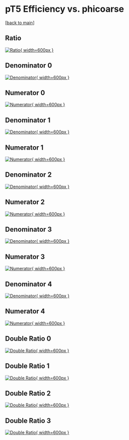 # pT5 Efficiency vs. phicoarse

[[back to main](./)]



## Ratio

[![Ratio](../mtv/var/pT5_xtr_0_1_eff_phicoarse.png){ width=600px }](../mtv/var/pT5_xtr_0_1_eff_phicoarse.pdf)

## Denominator 0

[![Denominator](../mtv/den/pT5_xtr_0_1_eff_phicoarse_den0.png){ width=600px }](../mtv/den/pT5_xtr_0_1_eff_phicoarse_den0.pdf)

## Numerator 0

[![Numerator](../mtv/num/pT5_xtr_0_1_eff_phicoarse_num0.png){ width=600px }](../mtv/num/pT5_xtr_0_1_eff_phicoarse_num0.pdf)

## Denominator 1

[![Denominator](../mtv/den/pT5_xtr_0_1_eff_phicoarse_den1.png){ width=600px }](../mtv/den/pT5_xtr_0_1_eff_phicoarse_den1.pdf)

## Numerator 1

[![Numerator](../mtv/num/pT5_xtr_0_1_eff_phicoarse_num1.png){ width=600px }](../mtv/num/pT5_xtr_0_1_eff_phicoarse_num1.pdf)

## Denominator 2

[![Denominator](../mtv/den/pT5_xtr_0_1_eff_phicoarse_den2.png){ width=600px }](../mtv/den/pT5_xtr_0_1_eff_phicoarse_den2.pdf)

## Numerator 2

[![Numerator](../mtv/num/pT5_xtr_0_1_eff_phicoarse_num2.png){ width=600px }](../mtv/num/pT5_xtr_0_1_eff_phicoarse_num2.pdf)

## Denominator 3

[![Denominator](../mtv/den/pT5_xtr_0_1_eff_phicoarse_den3.png){ width=600px }](../mtv/den/pT5_xtr_0_1_eff_phicoarse_den3.pdf)

## Numerator 3

[![Numerator](../mtv/num/pT5_xtr_0_1_eff_phicoarse_num3.png){ width=600px }](../mtv/num/pT5_xtr_0_1_eff_phicoarse_num3.pdf)

## Denominator 4

[![Denominator](../mtv/den/pT5_xtr_0_1_eff_phicoarse_den4.png){ width=600px }](../mtv/den/pT5_xtr_0_1_eff_phicoarse_den4.pdf)

## Numerator 4

[![Numerator](../mtv/num/pT5_xtr_0_1_eff_phicoarse_num4.png){ width=600px }](../mtv/num/pT5_xtr_0_1_eff_phicoarse_num4.pdf)

## Double Ratio 0

[![Double Ratio](../mtv/ratio/pT5_xtr_0_1_eff_phicoarse_ratio0.png){ width=600px }](../mtv/ratio/pT5_xtr_0_1_eff_phicoarse_ratio0.pdf)

## Double Ratio 1

[![Double Ratio](../mtv/ratio/pT5_xtr_0_1_eff_phicoarse_ratio1.png){ width=600px }](../mtv/ratio/pT5_xtr_0_1_eff_phicoarse_ratio1.pdf)

## Double Ratio 2

[![Double Ratio](../mtv/ratio/pT5_xtr_0_1_eff_phicoarse_ratio2.png){ width=600px }](../mtv/ratio/pT5_xtr_0_1_eff_phicoarse_ratio2.pdf)

## Double Ratio 3

[![Double Ratio](../mtv/ratio/pT5_xtr_0_1_eff_phicoarse_ratio3.png){ width=600px }](../mtv/ratio/pT5_xtr_0_1_eff_phicoarse_ratio3.pdf)

